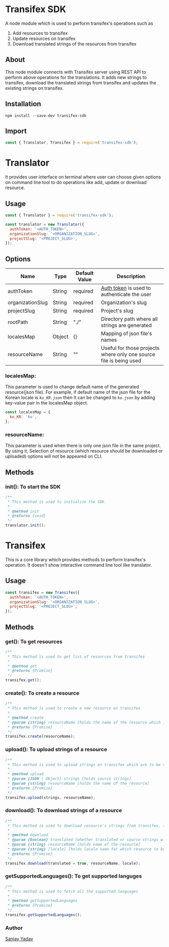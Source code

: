 # Transifex SDK

A node module which is used to perform transifex's operations such as
  1.  Add resources to transifex
  2.  Update resources on transifex
  3.  Download translated strings of the resources from transifex

## About

This node module connects with Transifex server using REST API to perform above operations for the translations. It adds new strings to transifex, download the translated strings from transifex and updates the existing strings on transifex.

## Installation

```console
npm install --save-dev transifex-sdk
```

## Import
```javascript
const { Translator, Transifex } = require('transifex-sdk');
```
# Translator
It provides user interface on terminal where user can choose given options on command line tool to do operations like add, update or download resource.
## Usage

```javascript
const { Translator } = require('transifex-sdk');

const translator = new Translator({
  authToken: '<AUTH_TOKEN>',
  organizationSlug: '<ORGANIZATION_SLUG>',
  projectSlug: '<PROJECT_SLUG>',
});

```

## Options

| Name             | Type   | Default Value | Description                                                                                 |
| ---------------- | ------ | ------------- | ------------------------------------------------------------------------------------------- |
| authToken        | String | required      | [Auth token](https://www.transifex.com/user/settings/api/) is used to authenticate the user |
| organizationSlug | String | required      | Organization's slug                                                                         |
| projectSlug      | String | required      | Project's slug                                                                              |
| rootPath         | String | "./"          | Directory path where all strings are generated                                              |
| localesMap       | Object | {}            | Mapping of json file's names                                                                |
| resourceName     | String | ""            | Useful for those projects where only one source file is being used                          |

### localesMap:
This parameter is used to change default name of the generated resource(json file). For example, if default name of the json file for the Korean locale is _`ko_KR.json`_ then It can be changed to _`ko.json`_ by adding key-value pair in the localesMap object.
```javascript
const localesMap = {
  ko_KR: 'ko',
};
```

### resourceName:
This parameter is used when there is only one json file in the same project. By using it, Selection of resource (which resource should be downloaded or uploaded) options will not be appeared on CLI.

## Methods

### init(): To start the SDK
```javascript
/**
 * This method is used to initialize the SDK.
 *
 * @method init
 * @returns {void}
 */
translator.init();
```

# Transifex
This is a core library which provides methods to perform transifex's operation. It doesn't show interactive command line tool like translator.

## Usage

```javascript
const transifex = new Transifex({
  authToken: '<AUTH_TOKEN>',
  organizationSlug: '<ORGANIZATION_SLUG>',
  projectSlug: '<PROJECT_SLUG>',
});
```

## Methods

### get(): To get resources

```javascript
/**
 * This method is used to get list of resources from transifex
 *
 * @method get
 * @returns {Promise}
 */
transifex.get();
```

### create(): To create a resource

```javascript
/**
 * This method is used to create a new resource on transifex.
 *
 * @method create
 * @param {string} resourceName [holds the name of the resource which is to be created on transifex]
 * @returns {Promise}
 */
transifex.create(resourceName);
```

### upload(): To upload strings of a resource

```javascript
/**
 * This method is used to upload strings on transifex which are to be translated by transifex
 *
 * @method upload
 * @param {JSON | Object} strings [holds source strings]
 * @param {string} resourceName [holds the name of the resource]
 * @returns {Promise}
 */
transifex.upload(strings, resourceName);
```


### download(): To download strings of a resource

```javascript
/**
 * This method is used to download resource's strings from transifex. (source strings | translated strings)
 *
 * @method download
 * @param {Boolean} translated [whether translated or source strings will be downloaded]
 * @param {string} resourceName [holds name of the resource]
 * @param {string} [locale] [holds locale name for which resource to be downloaded]
 * @returns {Promise}
 */
transifex.download(translated = true, resourceName, locale);
```
### getSupportedLanguages(): To get supported languges

```javascript
/**
 * This method is used to fetch all the supported languages
 * 
 * @method getSupportedLanguages
 * @returns {Promise}
 */
transifex.getSupportedLanguages();
```

### Author
[Sanjay Yadav](https://github.com/1sanjay1)
